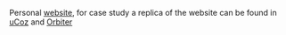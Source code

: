 Personal [website](https://webx-dev.netlify.app/),
for case study a replica of the website can be found in [uCoz](https://cristianhidalgo.do.am/) and [Orbiter](https://webx.orbiter.website/)


